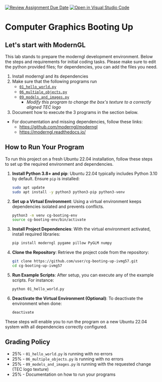 [![Review Assignment Due Date](https://classroom.github.com/assets/deadline-readme-button-22041afd0340ce965d47ae6ef1cefeee28c7c493a6346c4f15d667ab976d596c.svg)](https://classroom.github.com/a/swKMSSMl)
[![Open in Visual Studio Code](https://classroom.github.com/assets/open-in-vscode-2e0aaae1b6195c2367325f4f02e2d04e9abb55f0b24a779b69b11b9e10269abc.svg)](https://classroom.github.com/online_ide?assignment_repo_id=16851390&assignment_repo_type=AssignmentRepo)
# Computer Graphics Booting Up

## Let's start with ModernGL

This lab stands to prepare the moderngl development environment. Below the steps and requirements for initial coding tasks. Please make sure to edit the python provided files; for dependencies, you can add the files you need.

1. Install moderngl and its dependencies
2. Make sure that the following programs run
    - [`01_hello_world.py`](./01_hello_world.py)
    - [`06_multiple_objects.py`](./06_multiple_objects.py)
    - [`09_models_and_images.py`](./09_models_and_images.py)
        - _Modify this program to change the box's texture to a correctly aligned TEC logo_
3. Document how to execute the 3 programs in the section below.

* For documentation and missing dependencies, follow these links:
    - https://github.com/moderngl/moderngl
    - https://moderngl.readthedocs.io/

## **How to Run Your Program**

To run this project on a fresh Ubuntu 22.04 installation, follow these steps to set up the required environment and dependencies.

1. **Install Python 3.8+ and pip**:
   Ubuntu 22.04 typically includes Python 3.10 by default. Ensure `pip` is installed:
   ```bash
   sudo apt update
   sudo apt install -y python3 python3-pip python3-venv
   ```

2. **Set up a Virtual Environment**:
   Using a virtual environment keeps dependencies isolated and prevents conflicts.
   ```bash
   python3 -m venv cg-booting-env
   source cg-booting-env/bin/activate
   ```

3. **Install Project Dependencies**:
   With the virtual environment activated, install required libraries:
   ```bash
   pip install moderngl pygame pillow PyGLM numpy
   ```

4. **Clone the Repository**:
   Retrieve the project code from the repository:
   ```bash
   git clone https://github.com/user/cg-booting-up-ivmg57.git
   cd cg-booting-up-ivmg57
   ```

5. **Run Example Scripts**:
   After setup, you can execute any of the example scripts. For instance:
   ```bash
   python 01_hello_world.py
   ```

6. **Deactivate the Virtual Environment (Optional)**:
   To deactivate the environment when done:
   ```bash
   deactivate
   ```

These steps will enable you to run the program on a new Ubuntu 22.04 system with all dependencies correctly configured.

## Grading Policy

- 25% - `01_hello_world.py` is running with no errors
- 25% - `06_multiple_objects.py` is running with no errors
- 25% - `09_models_and_images.py` is running with the requested change (TEC logo texture)
- 25% - Documentation on how to run your programs